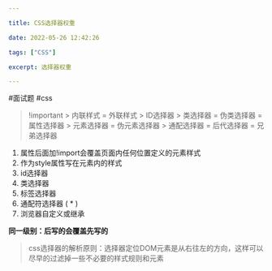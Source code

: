 ```yaml
---

title: CSS选择器权重

date: 2022-05-26 12:42:26

tags: ["CSS"]

excerpt: 选择器权重

---
```






#面试题  #css 


> !important > 内联样式 = 外联样式 > ID选择器 > 类选择器 = 伪类选择器 = 属性选择器 > 元素选择器 = 伪元素选择器 > 通配选择器 = 后代选择器 = 兄弟选择器

1. 属性后面加!import会覆盖页面内任何位置定义的元素样式
2. 作为style属性写在元素内的样式
3. id选择器
4. 类选择器
5. 标签选择器
6. 通配符选择器 ( * )
7. 浏览器自定义或继承

**同一级别：后写的会覆盖先写的**

> css选择器的解析原则：选择器定位DOM元素是从右往左的方向，这样可以尽早的过滤掉一些不必要的样式规则和元素
